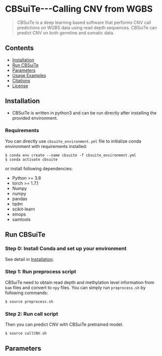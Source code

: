 # CBSuiTe---Calling CNV from WGBS
> CBSuiTe is a deep learning based software that performs CNV call predictions on WGBS data using read depth sequences.
> CBSuiTe can predict CNV on both germline and somatic data.

## Contents 

- [Installation](#installation)
- [Run CBSuiTe](#run-cbsuite)
- [Parameters](#parameters)
- [Usage Examples](#usage-examples)
- [Citations](#citations)
- [License](#license)

## Installation

- CBSuiTe is written in python3 and can be run directly after installing the provided environment.

### Requirements

You can directly use ``cbsuite_environment.yml`` file to initialize conda environment with requirements installed:

```shell
$ conda env create --name cbsuite -f cbsuite_environment.yml
$ conda activate cbsuite
```
or install following dependencies:
* Python >= 3.8
* torch >= 1.7.1
* Numpy
* numpy
* pandas
* tqdm
* scikit-learn
* einops
* samtools
  
## Run CBSuiTe
### Step 0: Install Conda and set up your environment
See detail in [Installation](#installation).
### Step 1: Run preprocess script
CBSuiTe need to obtain read depth and methylation level information from ``bam`` files and convert to ``npy`` files.
You can simply run ``preprocess.sh`` by following commands:
```shell
$ source preprocess.sh
```
### Step 2: Run call script
Then you can predict CNV with CBSuiTe pretrained model.
```shell
$ source callCNV.sh
```


## Parameters
